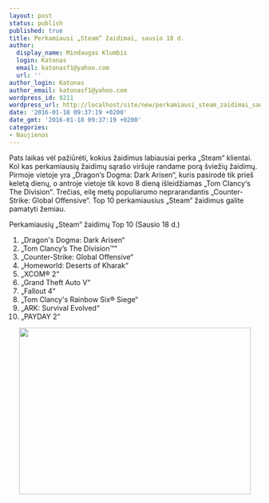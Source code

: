 ```yaml
---
layout: post
status: publish
published: true
title: Perkamiausi „Steam“ žaidimai, sausio 18 d.
author:
  display_name: Mindaugas Klumbis
  login: Katonas
  email: katonasf1@yahoo.com
  url: ''
author_login: Katonas
author_email: katonasf1@yahoo.com
wordpress_id: 9211
wordpress_url: http://localhost/site/new/perkamiausi_steam_zaidimai_sausio_18_d/
date: '2016-01-18 09:37:19 +0200'
date_gmt: '2016-01-18 09:37:19 +0200'
categories:
- Naujienos
---
```

<p>
	Pats laikas vėl pažiūrėti, kokius žaidimus labiausiai perka &bdquo;Steam&ldquo; klientai. Kol kas perkamiausių žaidimų sąra&scaron;o vir&scaron;uje randame porą &scaron;viežių žaidimų. Pirmoje vietoje yra &bdquo;Dragon&lsquo;s Dogma: Dark Arisen&ldquo;, kuris pasirodė tik prie&scaron; keletą dienų, o antroje vietoje tik kovo 8 dieną i&scaron;leidžiamas &bdquo;Tom Clancy&lsquo;s The Division&ldquo;. Trečias, eilę metų populiarumo neprarandantis &bdquo;Counter-Strike: Global Offensive&ldquo;. Top 10 perkamiausius &bdquo;Steam&ldquo; žaidimus galite pamatyti žemiau.</p>
<p>
	Perkamiausių &bdquo;Steam&ldquo; žaidimų Top 10 (Sausio 18 d.)</p>
<ol>
<li>
		&bdquo;Dragon&#39;s Dogma: Dark Arisen&ldquo;</li>
<li>
		&bdquo;Tom Clancy&rsquo;s The Division&trade;&ldquo;</li>
<li>
		&bdquo;Counter-Strike: Global Offensive&ldquo;</li>
<li>
		&bdquo;Homeworld: Deserts of Kharak&ldquo;</li>
<li>
		&bdquo;XCOM&reg; 2&ldquo;</li>
<li>
		&bdquo;Grand Theft Auto V&ldquo;</li>
<li>
		&bdquo;Fallout 4&ldquo;</li>
<li>
		&bdquo;Tom Clancy&#39;s Rainbow Six&reg; Siege&ldquo;</li>
<li>
		&bdquo;ARK: Survival Evolved&ldquo;</li>
<li>
		&bdquo;PAYDAY 2&ldquo;&nbsp;</li>
</ol>
<p style="text-align: center;">
	<a href="http://store.steampowered.com/search/?filter=topsellers"><img alt="" src="http://technews.lt/userfiles/steam 01 18.JPG" style="width: 464px; height: 333px;" /></a></p>
